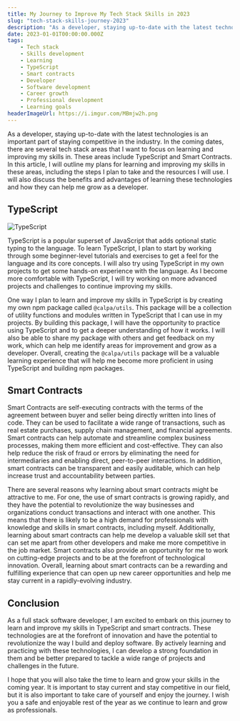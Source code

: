 ```yaml
---
title: My Journey to Improve My Tech Stack Skills in 2023
slug: "tech-stack-skills-journey-2023"
description: "As a developer, staying up-to-date with the latest technologies is an important part of staying competitive in the industry. In the coming dates, there are several tech stack areas that I want to focus on learning and improving my skills in. These areas include TypeScript and smart contracts. In this article, I will outline my plans for learning and improving my skills in these areas, including the steps I plan to take and the resources I will use. I will also discuss the benefits and advantages of learning these technologies and how they can help me grow as a developer."
date: 2023-01-01T00:00:00.000Z
tags:
    - Tech stack
    - Skills development
    - Learning
    - TypeScript
    - Smart contracts
    - Developer
    - Software development
    - Career growth
    - Professional development
    - Learning goals
headerImageUrl: https://i.imgur.com/MBmjw2h.png
---
```


As a developer, staying up-to-date with the latest technologies is an important part of staying competitive in the industry. In the coming dates, there are several tech stack areas that I want to focus on learning and improving my skills in. These areas include TypeScript and Smart Contracts. In this article, I will outline my plans for learning and improving my skills in these areas, including the steps I plan to take and the resources I will use. I will also discuss the benefits and advantages of learning these technologies and how they can help me grow as a developer.

## TypeScript

![TypeScript](https://i.imgur.com/MBmjw2h.png)

TypeScript is a popular superset of JavaScript that adds optional static typing to the language. To learn TypeScript, I plan to start by working through some beginner-level tutorials and exercises to get a feel for the language and its core concepts. I will also try using TypeScript in my own projects to get some hands-on experience with the language. As I become more comfortable with TypeScript, I will try working on more advanced projects and challenges to continue improving my skills.

One way I plan to learn and improve my skills in TypeScript is by creating my own npm package called `@calpa/utils`. This package will be a collection of utility functions and modules written in TypeScript that I can use in my projects. By building this package, I will have the opportunity to practice using TypeScript and to get a deeper understanding of how it works. I will also be able to share my package with others and get feedback on my work, which can help me identify areas for improvement and grow as a developer. Overall, creating the `@calpa/utils` package will be a valuable learning experience that will help me become more proficient in using TypeScript and building npm packages.

## Smart Contracts
Smart Contracts are self-executing contracts with the terms of the agreement between buyer and seller being directly written into lines of code. They can be used to facilitate a wide range of transactions, such as real estate purchases, supply chain management, and financial agreements. Smart contracts can help automate and streamline complex business processes, making them more efficient and cost-effective. They can also help reduce the risk of fraud or errors by eliminating the need for intermediaries and enabling direct, peer-to-peer interactions. In addition, smart contracts can be transparent and easily auditable, which can help increase trust and accountability between parties.

There are several reasons why learning about smart contracts might be attractive to me. For one, the use of smart contracts is growing rapidly, and they have the potential to revolutionize the way businesses and organizations conduct transactions and interact with one another. This means that there is likely to be a high demand for professionals with knowledge and skills in smart contracts, including myself. Additionally, learning about smart contracts can help me develop a valuable skill set that can set me apart from other developers and make me more competitive in the job market. Smart contracts also provide an opportunity for me to work on cutting-edge projects and to be at the forefront of technological innovation. Overall, learning about smart contracts can be a rewarding and fulfilling experience that can open up new career opportunities and help me stay current in a rapidly-evolving industry.

## Conclusion

As a full stack software developer, I am excited to embark on this journey to learn and improve my skills in TypeScript and smart contracts. These technologies are at the forefront of innovation and have the potential to revolutionize the way I build and deploy software. By actively learning and practicing with these technologies, I can develop a strong foundation in them and be better prepared to tackle a wide range of projects and challenges in the future.

I hope that you will also take the time to learn and grow your skills in the coming year. It is important to stay current and stay competitive in our field, but it is also important to take care of yourself and enjoy the journey. I wish you a safe and enjoyable rest of the year as we continue to learn and grow as professionals.